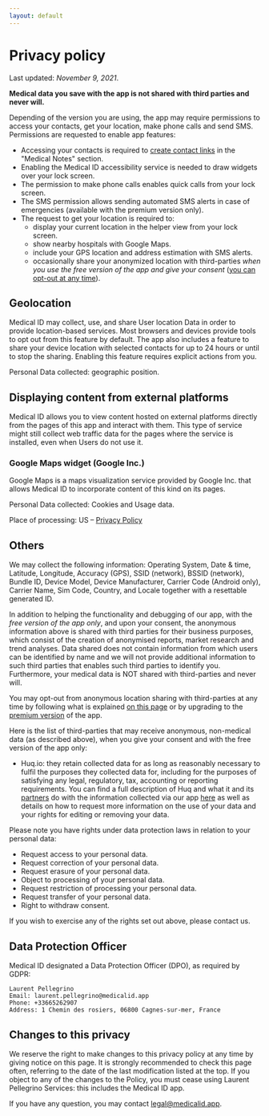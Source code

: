 ```yaml
---
layout: default
---
```

# Privacy policy

Last updated: _November 9, 2021_.

**Medical data you save with the app is not shared with third parties and never will.**

Depending of the version you are using, the app may require permissions to access your contacts, get your location, make phone calls and send SMS. Permissions are requested to enable app features:

- Accessing your contacts is required to <a href="https://www.youtube.com/watch?v=dlLtXE_qRuU">create contact links</a> in the "Medical Notes" section.
- Enabling the Medical ID accessibility service is needed to draw widgets over your lock screen.
- The permission to make phone calls enables quick calls from your lock screen.
- The SMS permission allows sending automated SMS alerts in case of emergencies (available with the premium version only).
- The request to get your location is required to:
  - display your current location in the helper view from your lock screen.
  - show nearby hospitals with Google Maps.
  - include your GPS location and address estimation with SMS alerts.
  - occasionally share your anonymized location with third-parties _when you use the free version of the app and give your consent_ (<a href="https://medicalid.app/needs-your-help">you can opt-out at any time</a>).

## Geolocation

Medical ID may collect, use, and share User location Data in order to provide location-based services. Most browsers and devices provide tools to opt out from this feature by default. The app also includes a feature to share your device location with selected contacts for up to 24 hours or until to stop the sharing. Enabling this feature requires explicit actions from you.

Personal Data collected: geographic position.

## Displaying content from external platforms

Medical ID allows you to view content hosted on external platforms directly from the pages of this app and interact with them. This type of service might still collect web traffic data for the pages where the service is installed, even when Users do not use it.

### Google Maps widget (Google Inc.)

Google Maps is a maps visualization service provided by Google Inc. that allows Medical ID to incorporate content of this kind on its pages.

Personal Data collected: Cookies and Usage data.

Place of processing: US – [Privacy Policy](https://www.google.com/intl/en/policies/privacy/)

## Others

We may collect the following information: Operating System, Date & time, Latitude, Longitude, Accuracy (GPS), SSID (network), BSSID (network), Bundle ID, Device Model, Device Manufacturer, Carrier Code (Android only), Carrier Name, Sim Code, Country, and Locale together with a resettable generated ID. 

In addition to helping the functionality and debugging of our app, with the _free version of the app only_, and upon your consent, the anonymous information above is shared with third parties for their business purposes, which consist of the creation of anonymised reports, market research and trend analyses. Data shared does not contain information from which users can be identified by name and we will not provide additional information to such third parties that enables such third parties to identify you. Furthermore, your medical data is NOT shared with third-parties and never will.

You may opt-out from anonymous location sharing with third-parties at any time by following what is explained [on this page](https://medicalid.app/needs-your-help) or by upgrading to the [premium version](https://play.google.com/store/apps/details?id=app.medicalid) of the app.

Here is the list of third-parties that may receive anonymous, non-medical data (as described above), when you give your consent and with the free version of the app only:

- Huq.io: they retain collected data for as long as reasonably necessary to fulfil the purposes they collected data for, including for the purposes of satisfying any legal, regulatory, tax, accounting or reporting requirements. You can find a full description of Huq and what it and its [partners](https://huq.io/data-partners) do with the information collected via our app [here](https://huq.io/privacy-policy) as well as details on how to request more information on the use of your data and your rights for editing or removing your data.

Please note you have rights under data protection laws in relation to your personal data:

- Request access to your personal data.
- Request correction of your personal data.
- Request erasure of your personal data.
- Object to processing of your personal data.
- Request restriction of processing your personal data.
- Request transfer of your personal data.
- Right to withdraw consent.

If you wish to exercise any of the rights set out above, please contact us.

## Data Protection Officer

Medical ID designated a Data Protection Officer (DPO), as required by GDPR:

```
Laurent Pellegrino
Email: laurent.pellegrino@medicalid.app
Phone: +33665262907
Address: 1 Chemin des rosiers, 06800 Cagnes-sur-mer, France
```

## Changes to this privacy

We reserve the right to make changes to this privacy policy at any time by giving notice on this page. It is strongly recommended to check this page often, referring to the date of the last modification listed at the top. If you object to any of the changes to the Policy, you must cease using Laurent Pellegrino Services: this includes the Medical ID app.

If you have any question, you may contact <a href="mailto:legal@medicalid.app">legal@medicalid.app</a>.
